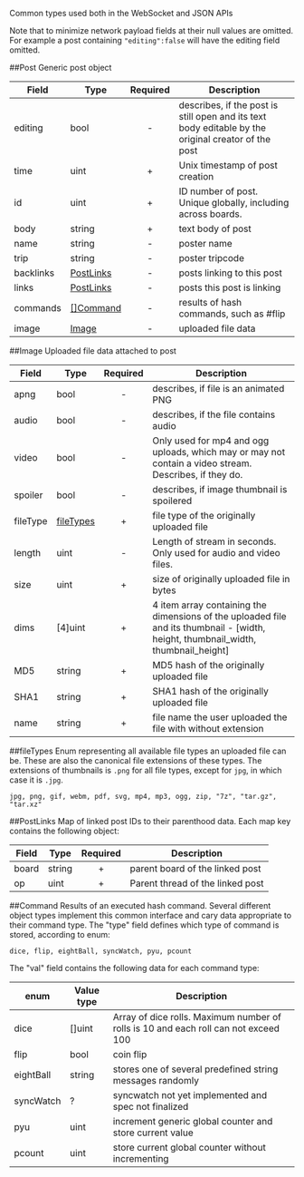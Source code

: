 Common types used both in the WebSocket and JSON APIs

Note that to minimize network payload fields at their null values are omitted.
For example a post containing `"editing":false` will have the editing field
omitted.

##Post
Generic post object

| Field     | Type                    | Required | Description                                                                                         |
|-----------|-------------------------|:--------:|-----------------------------------------------------------------------------------------------------|
| editing   | bool                    | -        | describes, if the post is still open and its text body editable by the original creator of the post |
| time      | uint                    | +        | Unix timestamp of post creation                                                                     |
| id        | uint                    | +        | ID number of post. Unique globally, including across boards.                                        |
| body      | string                  | +        | text body of post                                                                                   |
| name      | string                  | -        | poster name                                                                                         |
| trip      | string                  | -        | poster tripcode                                                                                     |
| backlinks | [PostLinks](#postlinks) | -        | posts linking to this post                                                                          |
| links     | [PostLinks](#postlinks) | -        | posts this post is linking                                                                          |
| commands  | [[]Command](#command)   | -        | results of hash commands, such as #flip                                                             |
| image     | [Image](#image)         | -        | uploaded file data                                                                                  |

##Image
Uploaded file data attached to post

| Field    | Type                    | Required | Description                                                                                                                        |
|----------|-------------------------|:--------:|------------------------------------------------------------------------------------------------------------------------------------|
| apng     | bool                    | -        | describes, if file is an animated PNG                                                                                              |
| audio    | bool                    | -        | describes, if the file contains audio                                                                                              |
| video    | bool                    | -        | Only used for mp4 and ogg uploads, which may or may not contain a video stream. Describes, if they do.                             |
| spoiler  | bool                    | -        | describes, if image thumbnail is spoilered                                                                                         |
| fileType | [fileTypes](#filetypes) | +        | file type of the originally uploaded file                                                                                          |
| length   | uint                    | -        | Length of stream in seconds. Only used for audio and video files.                                                                  |
| size     | uint                    | +        | size of originally uploaded file in bytes                                                                                          |
| dims     | [4]uint                 | +        | 4 item array containing the dimensions of the uploaded file and its thumbnail - [width, height, thumbnail_width, thumbnail_height] |
| MD5      | string                  | +        | MD5 hash of the originally uploaded file                                                                                           |
| SHA1     | string                  | +        | SHA1 hash of the originally uploaded file                                                                                          |
| name     | string                  | +        | file name the user uploaded the file with without extension                                                                        |

##fileTypes
Enum representing all available file types an uploaded file can be. These are
also the canonical file extensions of these types. The extensions of thumbnails
is `.png` for all file types, except for `jpg`, in which case it is `.jpg`.

```
jpg, png, gif, webm, pdf, svg, mp4, mp3, ogg, zip, "7z", "tar.gz", "tar.xz"
```

##PostLinks
Map of linked post IDs to their parenthood data. Each map key contains the
following object:

| Field | Type   | Required | Description                      |
|-------|--------|:--------:|----------------------------------|
| board | string | +        | parent board of the linked post  |
| op    | uint   | +        | Parent thread of the linked post |

##Command
Results of an executed hash command. Several different object types implement
this common interface and cary data appropriate to their command type. The
"type" field defines which type of command is stored, according to enum:

```
dice, flip, eightBall, syncWatch, pyu, pcount
```
The "val" field contains the following data for each command type:

| enum      | Value type | Description                                                                         |
|-----------|------------|-------------------------------------------------------------------------------------|
| dice      | []uint     | Array of dice rolls. Maximum number of rolls is 10 and each roll can not exceed 100 |
| flip      | bool       | coin flip                                                                           |
| eightBall | string     | stores one of several predefined string messages randomly                           |
| syncWatch | ?          | syncwatch not yet implemented and spec not finalized                                |
| pyu       | uint       | increment generic global counter and store current value                            |
| pcount    | uint       | store current global counter without incrementing                                   |
